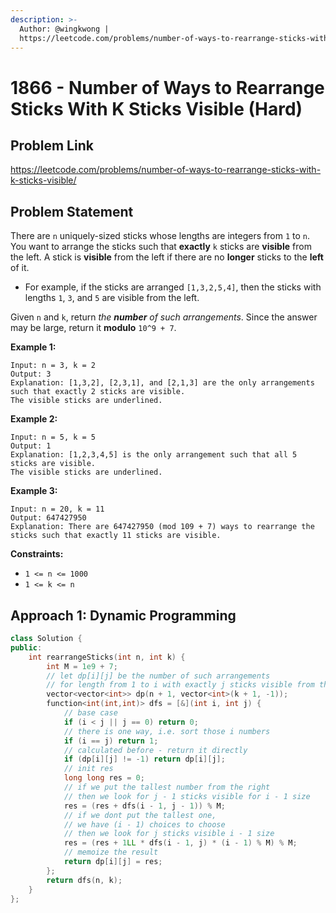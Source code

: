 ```yaml
---
description: >-
  Author: @wingkwong |
  https://leetcode.com/problems/number-of-ways-to-rearrange-sticks-with-k-sticks-visible/
---
```


# 1866 - Number of Ways to Rearrange Sticks With K Sticks Visible (Hard)

## Problem Link

https://leetcode.com/problems/number-of-ways-to-rearrange-sticks-with-k-sticks-visible/

## Problem Statement

There are `n` uniquely-sized sticks whose lengths are integers from `1` to `n`. You want to arrange the sticks such that **exactly** `k` sticks are **visible** from the left. A stick is **visible** from the left if there are no **longer** sticks to the **left** of it.

* For example, if the sticks are arranged `[1,3,2,5,4]`, then the sticks with lengths `1`, `3`, and `5` are visible from the left.

Given `n` and `k`, return _the **number** of such arrangements_. Since the answer may be large, return it **modulo** `10^9 + 7`.

**Example 1:**

```
Input: n = 3, k = 2
Output: 3
Explanation: [1,3,2], [2,3,1], and [2,1,3] are the only arrangements such that exactly 2 sticks are visible.
The visible sticks are underlined.
```

**Example 2:**

```
Input: n = 5, k = 5
Output: 1
Explanation: [1,2,3,4,5] is the only arrangement such that all 5 sticks are visible.
The visible sticks are underlined.
```

**Example 3:**

```
Input: n = 20, k = 11
Output: 647427950
Explanation: There are 647427950 (mod 109 + 7) ways to rearrange the sticks such that exactly 11 sticks are visible.
```

**Constraints:**

* `1 <= n <= 1000`
* `1 <= k <= n`

## Approach 1: Dynamic Programming

<SolutionAuthor name="@wingkwong"/>

```cpp
class Solution {
public:
    int rearrangeSticks(int n, int k) {
        int M = 1e9 + 7;
        // let dp[i][j] be the number of such arrangements
        // for length from 1 to i with exactly j sticks visible from the left
        vector<vector<int>> dp(n + 1, vector<int>(k + 1, -1));
        function<int(int,int)> dfs = [&](int i, int j) {
            // base case
            if (i < j || j == 0) return 0;
            // there is one way, i.e. sort those i numbers
            if (i == j) return 1;
            // calculated before - return it directly
            if (dp[i][j] != -1) return dp[i][j];
            // init res
            long long res = 0;
            // if we put the tallest number from the right
            // then we look for j - 1 sticks visible for i - 1 size
            res = (res + dfs(i - 1, j - 1)) % M;
            // if we dont put the tallest one, 
            // we have (i - 1) choices to choose
            // then we look for j sticks visible i - 1 size
            res = (res + 1LL * dfs(i - 1, j) * (i - 1) % M) % M;
            // memoize the result
            return dp[i][j] = res;
        };
        return dfs(n, k);
    }
};
```
